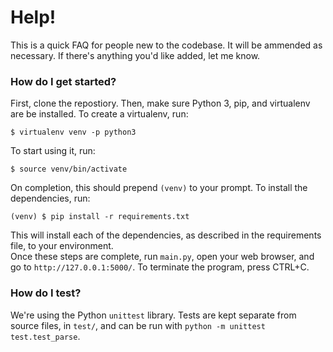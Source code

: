 # Help!
This is a quick FAQ for people new to the codebase. It will be ammended as
necessary. If there's anything you'd like added, let me know.

### How do I get started?
First, clone the repostiory. Then, make sure Python 3, pip, and virtualenv are
be installed. To create a virtualenv, run:
```
$ virtualenv venv -p python3
```
To start using it, run:
```
$ source venv/bin/activate
```
On completion, this should prepend `(venv)` to your prompt. To install the
dependencies, run:
```
(venv) $ pip install -r requirements.txt
```
This will install each of the dependencies, as described in the requirements
file, to your environment.  
Once these steps are complete, run `main.py`, open your web browser, and go to
`http://127.0.0.1:5000/`. To terminate the program, press CTRL+C.

### How do I test?
We're using the Python `unittest` library. Tests are kept separate from source
files, in `test/`, and can be run with `python -m unittest test.test_parse`.
